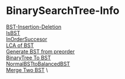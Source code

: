 # BinarySearchTree-Info 
[BST-Insertion-Deletion](https://github.com/mkeshav218/DSA/blob/master/src/binarysearchtree/BinarySearchTree.java) \
[IsBST](https://github.com/mkeshav218/DSA/blob/master/src/binarysearchtree/IsBST.java) \
[InOrderSuccesor](https://github.com/mkeshav218/DSA/blob/master/src/binarysearchtree/InOrderSuccesor.java) \
[LCA of BST](https://github.com/mkeshav218/DSA/blob/master/src/binarysearchtree/LCAofBST.java) \
[Generate BST from preorder](https://github.com/mkeshav218/DSA/blob/master/src/binarysearchtree/BSTFromPreOrder.java) \
[BinaryTree To BST](https://github.com/mkeshav218/DSA/blob/master/src/binarysearchtree/BinaryTreeToBST.java) \
[NormalBSTtoBalancedBST](https://github.com/mkeshav218/DSA/blob/master/src/binarysearchtree/NormalBSTtoBalancedBST.java) \
[Merge Two BST](https://github.com/mkeshav218/DSA/blob/master/src/binarysearchtree/MergeTwoBST.java) \
